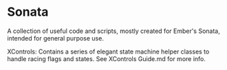 # Sonata
A collection of useful code and scripts, mostly created for Ember's Sonata, intended for general purpose use. 

XControls: Contains a series of elegant state machine helper classes to handle racing flags and states. See XControls Guide.md for more info.
